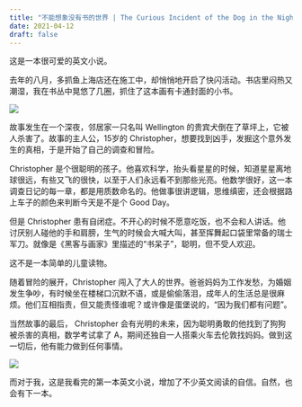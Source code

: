```yaml
---
title: "不能想象没有书的世界 | The Curious Incident of the Dog in the Night-time"
date: 2021-04-12
draft: false
---
```


这是一本很可爱的英文小说。

去年的八月，多抓鱼上海店还在施工中，却悄悄地开启了快闪活动。书店里闷热又潮湿，我在书丛中晃悠了几圈，抓住了这本画有卡通封面的小书。

![](https://us1.myximage.com/2021/04/12/cbc49150cece4ea70a5da5fb48d71a88.jpg)

故事发生在一个深夜，邻居家一只名叫 Wellington 的贵宾犬倒在了草坪上，它被人杀害了。故事的主人公，15岁的 Christopher，想要找到凶手，发掘这个意外发生的真相，于是开始了自己的调查和冒险。

Christopher 是个很聪明的孩子。他喜欢科学，抬头看星星的时候，知道星星离地球很远，有些又飞的很快，以至于人们永远看不到那些光亮。他数学很好，这一本调查日记的每一章，都是用质数命名的。他做事很讲逻辑，思维缜密，还会根据路上车子的颜色来判断今天是不是个 Good Day。

但是 Christopher 患有自闭症。不开心的时候不愿意吃饭，也不会和人讲话。他讨厌别人碰他的手和肩膀，生气的时候会大喊大叫，甚至挥舞起口袋里常备的瑞士军刀。就像是《黑客与画家》里描述的“书呆子”，聪明，但不受人欢迎。

这不是一本简单的儿童读物。

随着冒险的展开，Christopher 闯入了大人的世界。爸爸妈妈为工作发愁，为婚姻发生争吵，有时候坐在楼梯口沉默不语，或是偷偷落泪，成年人的生活总是很麻烦。他们互相指责，但又能责怪谁呢？或许像是蛋堡说的，“因为我们都有问题”。

当然故事的最后， Christopher 会有光明的未来，因为聪明勇敢的他找到了狗狗被杀害的真相，数学考试拿了 A，期间还独自一人搭乘火车去伦敦找妈妈。做到这一切后，他有能力做到任何事情。

![](https://us1.myximage.com/2021/04/12/4512d042394e4e2a6ae3bd91353a0668.jpg)

而对于我，这是我看完的第一本英文小说，增加了不少英文阅读的自信。自然，也会有下一本。